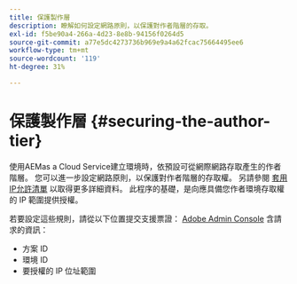 ```yaml
---
title: 保護製作層
description: 瞭解如何設定網路原則，以保護對作者階層的存取。
exl-id: f5be90a4-266a-4d23-8e8b-94156f0264d5
source-git-commit: a77e5dc4273736b969e9a4a62fcac75664495ee6
workflow-type: tm+mt
source-wordcount: '119'
ht-degree: 31%

---
```


# 保護製作層 {#securing-the-author-tier}

使用AEMas a Cloud Service建立環境時，依預設可從網際網路存取產生的作者階層。 您可以進一步設定網路原則，以保護對作者階層的存取權。 另請參閱 [套用IP允許清單](https://experienceleague.adobe.com/docs/experience-manager-cloud-service/content/implementing/using-cloud-manager/ip-allow-lists/apply-allow-list.html) 以取得更多詳細資料。 此程序的基礎，是向應具備您作者環境存取權的 IP 範圍提供授權。

若要設定這些規則，請從以下位置提交支援票證： [Adobe Admin Console](https://adminconsole.adobe.com/) 含請求的資訊：

* 方案 ID
* 環境 ID
* 要授權的 IP 位址範圍

